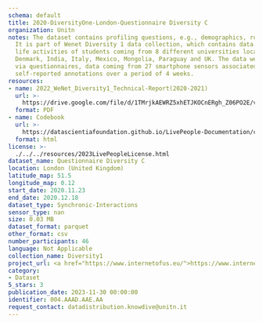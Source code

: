 ```yaml
---
schema: default
title: 2020-DiversityOne-London-Questionnaire Diversity C
organization: Unitn
notes: The dataset contains profiling questions, e.g., demographics, routines, personality.
  It is part of Wenet Diversity 1 data collection, which contains data about the everyday
  life activities of students coming from 8 different universities located in China,
  Denmark, India, Italy, Mexico, Mongolia, Paraguay and UK. The data were collected
  via questionnaires, data coming from 27 smartphone sensors associated to thousand
  self-reported annotations over a period of 4 weeks.
resources:
- name: 2022_WeNet_Diversity1_Technical-Report(2020-2021)
  url: >-
    https://drive.google.com/file/d/1TMrjkAEWRZ5xhETJKOCnERgh_Z06PO2E/view?usp=drive_link
  format: PDF
- name: Codebook
  url: >-
    https://datascientiafoundation.github.io/LivePeople-Documentation/codebooks/2020_DV1_London_questionnaire_c.html
  format: html
license: >-
  ./../../resources/2023LivePeopleLicense.html
dataset_name: Questionnaire Diversity C
location: London (United Kingdom)
latitude_map: 51.5
longitude_map: 0.12
start_date: 2020.11.23
end_date: 2020.12.18
dataset_type: Synchronic-Interactions
sensor_type: nan
size: 0.03 MB
dataset_format: parquet
other_format: csv
number_participants: 46
language: Not Applicable
collection_name: Diversity1
project_url: <a href="https://www.internetofus.eu/">https://www.internetofus.eu/</a>
category:
- Dataset
5_stars: 3
publication_date: 2023-11-30 00:00:00
identifier: 004.AAAD.AAE.AA
request_contact: datadistribution.knowdive@unitn.it
---
```

